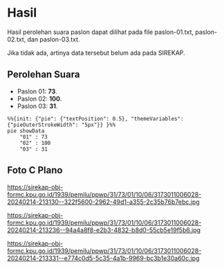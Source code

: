 # Hasil

Hasil perolehan suara paslon dapat dilihat pada file paslon-01.txt, paslon-02.txt, dan paslon-03.txt.

Jika tidak ada, artinya data tersebut belum ada pada SIREKAP.

## Perolehan Suara

 * Paslon 01: **73**.
 * Paslon 02: **100**.
 * Paslon 03: **31**.

```mermaid
%%{init: {"pie": {"textPosition": 0.5}, "themeVariables": {"pieOuterStrokeWidth": "5px"}} }%%
pie showData
    "01" : 73
    "02" : 100
    "03" : 31
```
## Foto C Plano

https://sirekap-obj-formc.kpu.go.id/1939/pemilu/ppwp/31/73/01/10/06/3173011006028-20240214-213130--322f5600-2962-49d1-a355-2c35b76b7ebc.jpg

https://sirekap-obj-formc.kpu.go.id/1939/pemilu/ppwp/31/73/01/10/06/3173011006028-20240214-213236--94a4a8f8-e2b3-4832-b8d0-55cb5e19f5b6.jpg

https://sirekap-obj-formc.kpu.go.id/1939/pemilu/ppwp/31/73/01/10/06/3173011006028-20240214-213331--e774c0d5-5c35-4a1b-9969-bc3b1e30a60c.jpg
